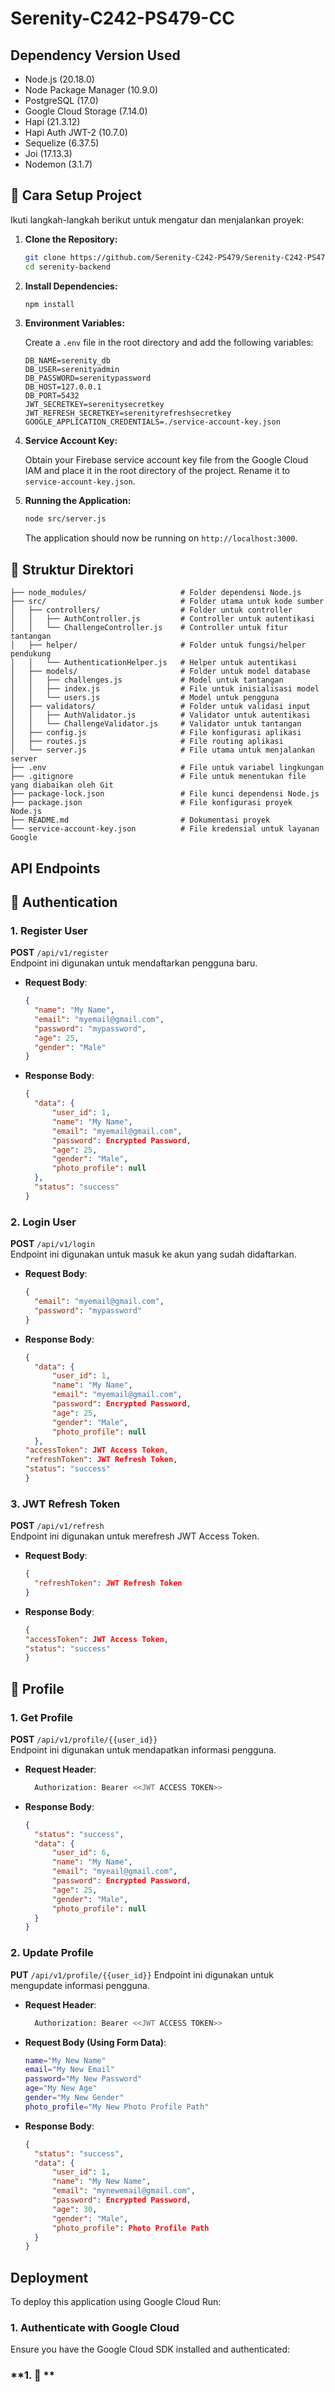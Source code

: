 # Serenity-C242-PS479-CC

## Dependency Version Used

- Node.js (20.18.0)
- Node Package Manager (10.9.0)
- PostgreSQL (17.0)
- Google Cloud Storage (7.14.0)
- Hapi (21.3.12)
- Hapi Auth JWT-2 (10.7.0)
- Sequelize (6.37.5)
- Joi (17.13.3)
- Nodemon (3.1.7)

## 🚀 Cara Setup Project

Ikuti langkah-langkah berikut untuk mengatur dan menjalankan proyek:

1. **Clone the Repository:**

    ```bash
    git clone https://github.com/Serenity-C242-PS479/Serenity-C242-PS479-CC.git serenity-backend
    cd serenity-backend
    ```

2. **Install Dependencies:**

    ```bash
    npm install
    ```

3. **Environment Variables:**

    Create a `.env` file in the root directory and add the following variables:

    ```env
    DB_NAME=serenity_db
    DB_USER=serenityadmin
    DB_PASSWORD=serenitypassword
    DB_HOST=127.0.0.1
    DB_PORT=5432
    JWT_SECRETKEY=serenitysecretkey
    JWT_REFRESH_SECRETKEY=serenityrefreshsecretkey
    GOOGLE_APPLICATION_CREDENTIALS=./service-account-key.json
    ```

4. **Service Account Key:**

    Obtain your Firebase service account key file from the Google Cloud IAM and place it in the root directory of the project. Rename it to `service-account-key.json`.

5. **Running the Application:**

    ```bash
    node src/server.js
    ```

    The application should now be running on `http://localhost:3000`.

## 📂 Struktur Direktori

```plaintext
├── node_modules/                     # Folder dependensi Node.js
├── src/                              # Folder utama untuk kode sumber
│   ├── controllers/                  # Folder untuk controller
│   │   ├── AuthController.js         # Controller untuk autentikasi
│   │   └── ChallengeController.js    # Controller untuk fitur tantangan
│   ├── helper/                       # Folder untuk fungsi/helper pendukung
│   │   └── AuthenticationHelper.js   # Helper untuk autentikasi
│   ├── models/                       # Folder untuk model database
│   │   ├── challenges.js             # Model untuk tantangan
│   │   ├── index.js                  # File untuk inisialisasi model
│   │   └── users.js                  # Model untuk pengguna
│   ├── validators/                   # Folder untuk validasi input
│   │   ├── AuthValidator.js          # Validator untuk autentikasi
│   │   └── ChallengeValidator.js     # Validator untuk tantangan
│   ├── config.js                     # File konfigurasi aplikasi
│   ├── routes.js                     # File routing aplikasi
│   └── server.js                     # File utama untuk menjalankan server
├── .env                              # File untuk variabel lingkungan
├── .gitignore                        # File untuk menentukan file yang diabaikan oleh Git
├── package-lock.json                 # File kunci dependensi Node.js
├── package.json                      # File konfigurasi proyek Node.js
├── README.md                         # Dokumentasi proyek
└── service-account-key.json          # File kredensial untuk layanan Google
```

## API Endpoints

## 🔑 Authentication

### **1. Register User**
**POST** `/api/v1/register`  
Endpoint ini digunakan untuk mendaftarkan pengguna baru.

- **Request Body**:
  ```json
  {
    "name": "My Name",
    "email": "myemail@gmail.com",
    "password": "mypassword",
    "age": 25,
    "gender": "Male"
  }
  ```
- **Response Body**:
    ```json
    {
      "data": {
          "user_id": 1,
          "name": "My Name",
          "email": "myemail@gmail.com",
          "password": Encrypted Password,
          "age": 25,
          "gender": "Male",
          "photo_profile": null
      },
      "status": "success"
    }
    ```
### **2. Login User**
**POST** `/api/v1/login`  
Endpoint ini digunakan untuk masuk ke akun yang sudah didaftarkan.

- **Request Body**:
  ```json
  {
    "email": "myemail@gmail.com",
    "password": "mypassword"
  }
  ```
- **Response Body**:
    ```json
    {
      "data": {
          "user_id": 1,
          "name": "My Name",
          "email": "myemail@gmail.com",
          "password": Encrypted Password,
          "age": 25,
          "gender": "Male",
          "photo_profile": null
      },
    "accessToken": JWT Access Token,
    "refreshToken": JWT Refresh Token,
    "status": "success"
    }
    ```
    
### **3. JWT Refresh Token**
**POST** `/api/v1/refresh`  
Endpoint ini digunakan untuk merefresh JWT Access Token.

- **Request Body**:
  ```json
  {
    "refreshToken": JWT Refresh Token
  }
  ```
- **Response Body**:
    ```json
    {
    "accessToken": JWT Access Token,
    "status": "success"
    }
    ```

## 👤 Profile

### **1. Get Profile**
**POST** `/api/v1/profile/{{user_id}}`  
Endpoint ini digunakan untuk mendapatkan informasi pengguna.
- **Request Header**:
  ```bash
    Authorization: Bearer <<JWT ACCESS TOKEN>>
  ```
- **Response Body**:
  ```json
  {
    "status": "success",
    "data": {
        "user_id": 6,
        "name": "My Name",
        "email": "myeail@gmail.com",
        "password": Encrypted Password,
        "age": 25,
        "gender": "Male",
        "photo_profile": null
    }
  }
  ```

### **2. Update Profile**
**PUT** `/api/v1/profile/{{user_id}}`
Endpoint ini digunakan untuk mengupdate informasi pengguna.
- **Request Header**:
  ```bash
    Authorization: Bearer <<JWT ACCESS TOKEN>>
  ```
- **Request Body (Using Form Data)**:
    ```bash
    name="My New Name"
    email="My New Email"
    password="My New Password"
    age="My New Age"
    gender="My New Gender"
    photo_profile="My New Photo Profile Path"
    ```
- **Response Body**:
  ```json
  {
    "status": "success",
    "data": {
        "user_id": 1,
        "name": "My New Name",
        "email": "mynewemail@gmail.com",
        "password": Encrypted Password,
        "age": 30,
        "gender": "Male",
        "photo_profile": Photo Profile Path
    }
  }
  ```

## Deployment
To deploy this application using Google Cloud Run:

### **1. Authenticate with Google Cloud**
Ensure you have the Google Cloud SDK installed and authenticated:



### **1. 🐋 **

